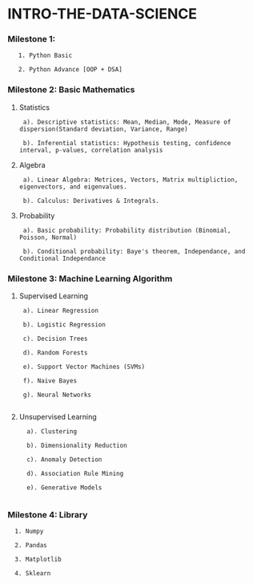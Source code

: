 # INTRO-THE-DATA-SCIENCE
### Milestone 1: 
 ``` 
    1. Python Basic 
    
    2. Python Advance [OOP + DSA]
  ```

### Milestone 2: Basic Mathematics

  1. Statistics
     ```
      a). Descriptive statistics: Mean, Median, Mode, Measure of dispersion(Standard deviation, Variance, Range)

      b). Inferential statistics: Hypothesis testing, confidence interval, p-values, correlation analysis
      ```
  2. Algebra
     ```
      a). Linear Algebra: Metrices, Vectors, Matrix multipliction, eigenvectors, and eigenvalues.

      b). Calculus: Derivatives & Integrals.
     ```
  3. Probability
     ```
      a). Basic probability: Probability distribution (Binomial, Poisson, Normal)

      b). Conditional probability: Baye's theorem, Independance, and Conditional Independance
     ```
  
### Milestone 3: Machine Learning Algorithm 

   1. Supervised Learning
   
      ```
       a). Linear Regression    

       b). Logistic Regression  

       c). Decision Trees

       d). Random Forests

       e). Support Vector Machines (SVMs)

       f). Naive Bayes

       g). Neural Networks
       
      ```

   2. Unsupervised Learning
      
      ```
        a). Clustering

        b). Dimensionality Reduction

        c). Anomaly Detection

        d). Association Rule Mining

        e). Generative Models
        
      ```
 
 ### Milestone 4: Library

  ```
    1. Numpy
  
    2. Pandas
    
    3. Matplotlib
    
    4. Sklearn
    
   ```
